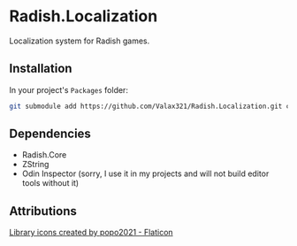 # Radish.Localization

Localization system for Radish games.

## Installation

In your project's `Packages` folder:
```bash
git submodule add https://github.com/Valax321/Radish.Localization.git com.radish.localization
```

## Dependencies
- Radish.Core
- ZString
- Odin Inspector (sorry, I use it in my projects and will not build editor tools without it)

## Attributions

<a href="https://www.flaticon.com/free-icons/library" title="library icons">Library icons created by popo2021 - Flaticon</a>
